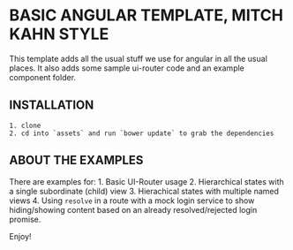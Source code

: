 BASIC ANGULAR TEMPLATE, MITCH KAHN STYLE
========================================

This template adds all the usual stuff we use for angular in all the usual places. It also adds some sample
ui-router code and an example component folder.


INSTALLATION
------------

    1. clone
    2. cd into `assets` and run `bower update` to grab the dependencies


ABOUT THE EXAMPLES
------------------

There are examples for:
    1. Basic UI-Router usage
    2. Hierarchical states with a single subordinate (child) view
    3. Hierachical states with multiple named views
    4. Using `resolve` in a route with a mock login service to show hiding/showing content
       based on an already resolved/rejected login promise.
   
Enjoy!